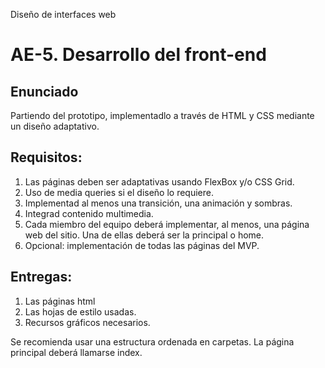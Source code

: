 Diseño de interfaces web

# AE-5. Desarrollo del front-end

## **Enunciado**

Partiendo del prototipo, implementadlo a través de HTML y CSS mediante un diseño adaptativo.

## **Requisitos:**

1. Las páginas deben ser adaptativas usando FlexBox y/o CSS Grid.
2. Uso de media queries si el diseño lo requiere.
3. Implementad al menos una transición, una animación y sombras.
4. Integrad contenido multimedia.
5. Cada miembro del equipo deberá implementar, al menos, una página web del sitio. Una de ellas deberá ser la principal o home.
6. Opcional: implementación de todas las páginas del MVP.
 
## **Entregas:**

1. Las páginas html
2. Las hojas de estilo usadas.
3. Recursos gráficos necesarios.

Se recomienda usar una estructura ordenada en carpetas. La página principal deberá llamarse index.
